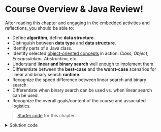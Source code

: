 <!--
lecture: 1
--> 

# Course Overview & Java Review!

After reading this chapter and engaging in the embedded activities and reflections, you should be able to:

* Define **algorithm**, define **data structure**.
* Distinguish between **data type** and **data structure**.
* Identify parts of a Java class.
* Identify selected <u>object-oriented concepts</u> in action: *Class*, *Object*, *Encapsulation*, *Abstraction*, etc.
* Understand **linear and binary search** well enough to implement them.
* Differentiate between the **best-case** and the **worst-case** scenarios for linear and binary search **runtime**.
* Recognize the speed difference between linear search and binary search.
* Differentiate when binary search can be used vs. when linear search can be used.
* Recognize the overall goals/content of the course and associated logistics.


> [Starter code](../../zip/chap01-starter.zip) for this chapter

<details class="solution" data-release="Aug 30, 2023 17:00:00">
<summary>Solution code</summary>

[Solution code](../../zip/chap01-solution.zip) for this chapter.

</details>
